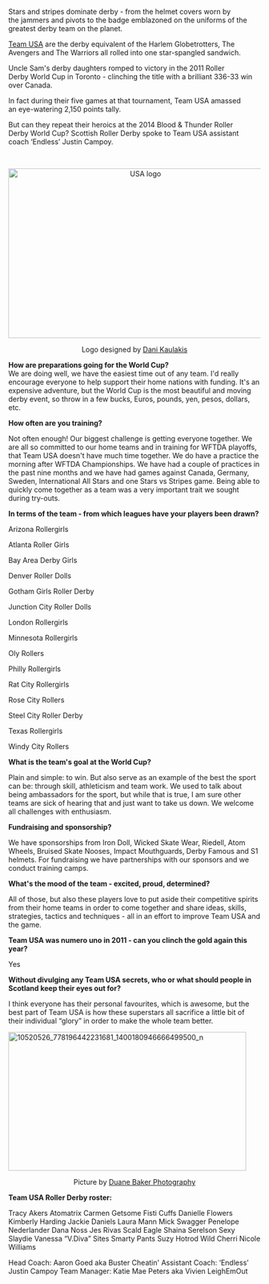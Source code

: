 <html><body><p>Stars and stripes dominate derby - from the helmet covers worn by the jammers and pivots to the badge emblazoned on the uniforms of the greatest derby team on the planet.

<a href="https://www.facebook.com/pages/Team-USA-Roller-Derby/194917163892948">Team USA</a> are the derby equivalent of the Harlem Globetrotters, The Avengers and The Warriors all rolled into one star-spangled sandwich.

Uncle Sam's derby daughters romped to victory in the 2011 Roller Derby World Cup in Toronto - clinching the title with a brilliant 336-33 win over Canada.

In fact during their five games at that tournament, Team USA amassed an eye-watering 2,150 points tally.
</p><p style="text-align:left;">But can they repeat their heroics at the 2014 Blood &amp; Thunder Roller Derby World Cup? Scottish Roller Derby spoke to Team USA assistant coach ‘Endless’ Justin Campoy.</p>
 
<p style="text-align:center;"><a href="/2014/10/usa-logo1.png"><img class="alignnone  wp-image-4138" src="https://scottishrollerderbyblog.com/2014/10/usa-logo1.png?w=300" alt="USA logo" width="532" height="339"></a></p>
<p style="text-align:center;">Logo designed by <a href="https://www.facebook.com/IllustrationsByDaniKaulakis">Dani Kaulakis</a></p>

<div></div>
<div><strong>How are preparations going for the World Cup?</strong></div>
We are doing well, we have the easiest time out of any team. I'd really encourage everyone to help support their home nations with funding. It's an expensive adventure, but the World Cup is the most beautiful and moving derby event, so throw in a few bucks, Euros, pounds, yen, pesos, dollars, etc.

<strong>How often are you training?</strong>

Not often enough! Our biggest challenge is getting everyone together. We are all so committed to our home teams and in training for WFTDA playoffs, that Team USA doesn't have much time together. We do have a practice the morning after WFTDA Championships. We have had a couple of practices in the past nine months and we have had games against Canada, Germany, Sweden, International All Stars and one Stars vs Stripes game. Being able to quickly come together as a team was a very important trait we sought during try-outs.

<strong>In terms of the team - from which leagues have your players been drawn?</strong>

Arizona Rollergirls

Atlanta Roller Girls

Bay Area Derby Girls

Denver Roller Dolls

Gotham Girls Roller Derby

Junction City Roller Dolls

London Rollergirls

Minnesota Rollergirls

Oly Rollers

Philly Rollergirls

Rat City Rollergirls

Rose City Rollers

Steel City Roller Derby

Texas Rollergirls

Windy City Rollers

<strong>What is the team's goal at the World Cup?</strong>

Plain and simple: to win. But also serve as an example of the best the sport can be: through skill, athleticism and team work. We used to talk about being ambassadors for the sport, but while that is true, I am sure other teams are sick of hearing that and just want to take us down. We welcome all challenges with enthusiasm.

<strong>Fundraising and sponsorship?</strong>

We have sponsorships from Iron Doll, Wicked Skate Wear, Riedell, Atom Wheels, Bruised Skate Nooses, Impact Mouthguards, Derby Famous and S1 helmets. For fundraising we have partnerships with our sponsors and we conduct training camps.

<strong>What's the mood of the team - excited, proud, determined?</strong>

All of those, but also these players love to put aside their competitive spirits from their home teams in order to come together and share ideas, skills, strategies, tactics and techniques - all in an effort to improve Team USA and the game.

<strong>Team USA was numero uno in 2011 - can you clinch the gold again this year?</strong>

Yes

<strong>Without divulging any Team USA secrets, who or what should people in Scotland keep their eyes out for?</strong>
<p style="text-align:left;">I think everyone has their personal favourites, which is awesome, but the best part of Team USA is how these superstars all sacrifice a little bit of their individual “glory” in order to make the whole team better.</p>
<a href="/2014/10/10520526_778196442231681_1400180946666499500_n.jpg"><img class="wp-image-4136 aligncenter" src="https://scottishrollerderbyblog.com/2014/10/10520526_778196442231681_1400180946666499500_n.jpg?w=300" alt="10520526_778196442231681_1400180946666499500_n" width="475" height="277"></a>
<p style="text-align:center;">Picture by <span id="fbPhotoSnowliftCaption" class="fbPhotosPhotoCaption"><span class="hasCaption"><a href="https://www.facebook.com/pages/Duane-Baker-Photography/133651703368942">Duane Baker Photography</a></span></span></p>
<strong>Team USA Roller Derby roster:</strong>

Tracy Akers
Atomatrix
Carmen Getsome
Fisti Cuffs
Danielle Flowers
Kimberly Harding
Jackie Daniels
Laura Mann
Mick Swagger
Penelope Nederlander
Dana Noss
Jes Rivas
Scald Eagle
Shaina Serelson
Sexy Slaydie
Vanessa “V.Diva” Sites
Smarty Pants
Suzy Hotrod
Wild Cherri
Nicole Williams

Head Coach: Aaron Goed aka Buster Cheatin'
Assistant Coach: ‘Endless’ Justin Campoy
Team Manager: Katie Mae Peters aka Vivien LeighEmOut</body></html>
